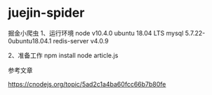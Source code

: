 # juejin-spider
掘金小爬虫
1、运行环境
node v10.4.0
ubuntu 18.04 LTS
mysql 5.7.22-0ubuntu18.04.1
redis-server v4.0.9

2、准备工作
npm install
node article.js

参考文章

https://cnodejs.org/topic/5ad2c1a4ba60fcc66b7b80fe
